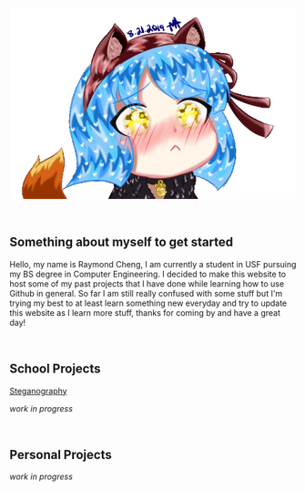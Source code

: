 ![sad_ari](https://raw.githubusercontent.com/raymondc1/raymondc1-github-page/master/images/sad_ari_gif_00.gif)

<br>

## Something about myself to get started
Hello, my name is Raymond Cheng, I am currently a student in USF pursuing my BS degree in Computer Engineering. I decided to make this website to host some of my past projects that I have done while learning how to use Github in general. So far I am still really confused with some stuff but I'm trying my best to at least learn something new everyday and try to update this website as I learn more stuff, thanks for coming by and have a great day!

<br>

## School Projects

[Steganography](https://raymondc1.github.io/Steganography/)

_work in progress_

<br>

## Personal Projects
_work in progress_
